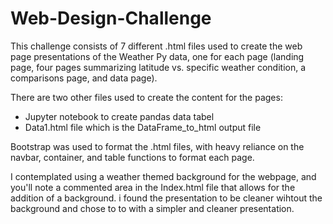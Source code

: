 # Web-Design-Challenge

This challenge consists of 7 different .html files used to create the web page presentations of the Weather Py data, one for each page (landing page, four pages summarizing latitude vs. specific weather condition, a comparisons page, and data page).  

There are two other files used to create the content for the pages:
- Jupyter notebook to create pandas data tabel
- Data1.html file which is the DataFrame_to_html output file

Bootstrap was used to format the .html files, with heavy reliance on the navbar, container, and table functions to format each page.

I contemplated using a weather themed background for the webpage, and you'll note a commented area in the Index.html file that  allows for the addition of a background.  i found the presentation to be cleaner wihtout the background and chose to to with a simpler and cleaner presentation.   